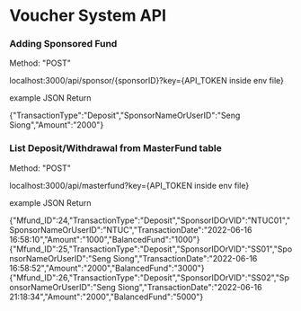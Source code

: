 # Voucher System API

### Adding Sponsored Fund
Method: "POST"

localhost:3000/api/sponsor/{sponsorID}?key={API_TOKEN inside env file}

example JSON Return

{"TransactionType":"Deposit","SponsorNameOrUserID":"Seng Siong","Amount":"2000"}

### List Deposit/Withdrawal from MasterFund table
Method: "POST"

localhost:3000/api/masterfund?key={API_TOKEN inside env file}

example JSON Return

{"Mfund_ID":24,"TransactionType":"Deposit","SponsorIDOrVID":"NTUC01","SponsorNameOrUserID":"NTUC","TransactionDate":"2022-06-16 16:58:10","Amount":"1000","BalancedFund":"1000"}
{"Mfund_ID":25,"TransactionType":"Deposit","SponsorIDOrVID":"SS01","SponsorNameOrUserID":"Seng Siong","TransactionDate":"2022-06-16 16:58:52","Amount":"2000","BalancedFund":"3000"}
{"Mfund_ID":26,"TransactionType":"Deposit","SponsorIDOrVID":"SS02","SponsorNameOrUserID":"Seng Siong","TransactionDate":"2022-06-16 21:18:34","Amount":"2000","BalancedFund":"5000"}


